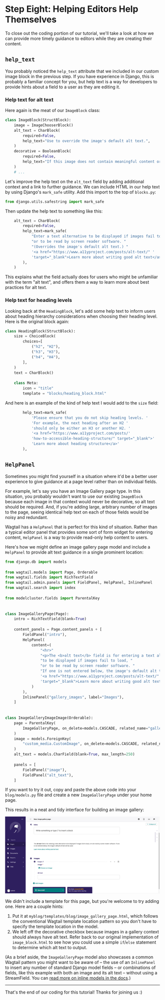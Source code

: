 # Step Eight: Helping Editors Help Themselves

To close out the coding portion of our tutorial, we'll take a look at how we can provide more timely guidance to editors while they are creating their content.


## `help_text`

You probably noticed the `help_text` attribute that we included in our custom image block in the previous step. If you have experience in Django, this is probably a familiar concept for you, but help text is a way for developers to provide hints about a field to a user as they are editing it.

### Help text for alt text

Here again is the meat of our `ImageBlock` class:

```python
class ImageBlock(StructBlock):
    image = ImageChooserBlock()
    alt_text = CharBlock(
        required=False,
        help_text="Use to override the image's default alt text.",
    )
    decorative = BooleanBlock(
        required=False,
        help_text="If this image does not contain meaningful content or is described in nearby text, check this box to not output its alt text.",
    )
    # ...
```

Let's improve the help text on the `alt_text` field by adding additional context and a link to further guidance. We can include HTML in our help text by using Django's `mark_safe` utility. Add this import to the top of `blocks.py`:

```python
from django.utils.safestring import mark_safe
```

Then update the help text to something like this:

```python
    alt_text = CharBlock(
        required=False,
        help_text=mark_safe(
            "Enter a text alternative to be displayed if images fail to load, "
            "or to be read by screen reader software. "
            "(Overrides the image's default alt text.) "
            '<a href="https://www.a11yproject.com/posts/alt-text/" '
            'target="_blank">Learn more about writing good alt text</a>'
        ),
    )
```

This explains what the field actually does for users who might be unfamiliar with the term "alt text", and offers them a way to learn more about best practices for alt text.

### Help text for heading levels

Looking back at the `HeadingBlock`, let's add some help text to inform users about heading hierarchy considerations when choosing their heading level. Here is the original block again:

```python
class HeadingBlock(StructBlock):
    size = ChoiceBlock(
        choices=[
            ("h2", "H2"),
            ("h3", "H3"),
            ("h4", "H4"),
        ],
    )
    text = CharBlock()

    class Meta:
        icon = "title"
        template = "blocks/heading_block.html"
```

And here is an example of the kind of help text I would add to the `size` field:

```python
        help_text=mark_safe(
            'Please ensure that you do not skip heading levels. '
            'For example, the next heading after an H2 '
            'should only be either an H3 or another H2. '
            '<a href="https://www.a11yproject.com/posts/'
            'how-to-accessible-heading-structure/" target="_blank">'
            'Learn more about heading structure</a>'
        ),
```


## `HelpPanel`

Sometimes you might find yourself in a situation where it'd be a better user experience to give guidance at a page level rather than on individual fields.

For example, let's say you have an Image Gallery page type. In this situation, you probably wouldn't want to use our existing `ImageBlock` because each image in that context would never be decorative, so alt text should be required. And, if you're adding large, arbitrary number of images to the page, seeing identical help text on each of those fields would be noisy and redundant.

Wagtail has a `HelpPanel` that is perfect for this kind of situation. Rather than a typical editor panel that provides some sort of form widget for entering content, `HelpPanel` is a way to provide read-only help content to users.

Here's how we might define an image gallery page model and include a `HelpPanel` to provide alt text guidance in a single prominent location:

```python
from django.db import models

from wagtail.models import Page, Orderable
from wagtail.fields import RichTextField
from wagtail.admin.panels import FieldPanel, HelpPanel, InlinePanel
from wagtail.search import index

from modelcluster.fields import ParentalKey


class ImageGalleryPage(Page):
    intro = RichTextField(blank=True)

    content_panels = Page.content_panels + [
        FieldPanel("intro"),
        HelpPanel(
            content=(
                "<hr>"
                "<p>The <b>alt text</b> field is for entering a text alternative "
                "to be displayed if images fail to load, "
                "or to be read by screen reader software. "
                "If one is not entered below, the image's default alt text will be used.</p>"
                '<a href="https://www.a11yproject.com/posts/alt-text/" '
                'target="_blank">Learn more about writing good alt text</a>'
            )
        ),
        InlinePanel("gallery_images", label="Images"),
    ]


class ImageGalleryImageImage(Orderable):
    page = ParentalKey(
        ImageGalleryPage, on_delete=models.CASCADE, related_name="gallery_images"
    )
    image = models.ForeignKey(
        "custom_media.CustomImage", on_delete=models.CASCADE, related_name="+"
    )
    alt_text = models.CharField(blank=True, max_length=250)

    panels = [
        FieldPanel("image"),
        FieldPanel("alt_text"),
    ]
```

If you want to try it out, copy and paste the above code into your `blog/models.py` file and create a new `ImageGalleryPage` under your home page.

This results in a neat and tidy interface for building an image gallery:

![The Wagtail editing interface for an image gallery page as defined in the code above, featuring a HelpPanel describing the alt text field.](tutorial-screenshots/example-helppanel.png)

We didn't include a template for this page, but you're welcome to try adding one. Here are a couple hints:

1. Put it at `myblog/templates/blog/image_gallery_page.html`, which follows the conventional Wagtail template location pattern so you don't have to specify the template location in the model.
2. We left off the decorative checkbox because images in a gallery context should always have alt text. Refer back to our original implementation of `image_block.html` to see how you could use a simple `if`/`else` statement to determine which alt text to output.

(As a brief aside, the `ImageGalleryPage` model also showcases a common Wagtail pattern you might want to be aware of – the use of an `InlinePanel` to insert any number of standard Django model fields – or combinations of fields, like this example with both an image and its alt text – without using a StreamField. You can [read more on inline models in the docs](https://docs.wagtail.org/en/stable/topics/pages.html#inline-models).)


---

That's the end of our coding for this tutorial! Thanks for joining us :)

